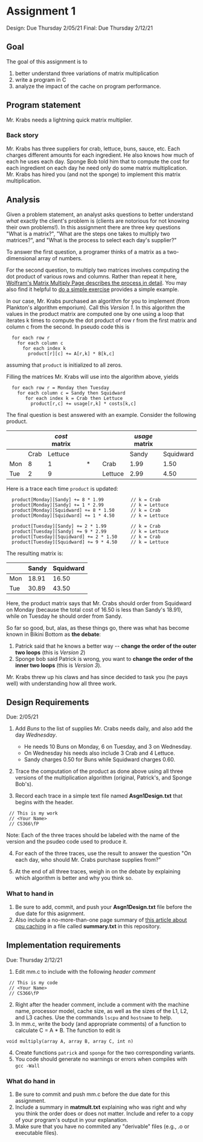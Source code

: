 # Assignment 1
Design: Due Thursday 2/05/21
Final: Due Thursday 2/12/21

## Goal
The goal of this assignment is to 
1. better understand three variations of matrix multiplication
2. write a program in C
3. analyze the impact of the cache on program performance.

## Program statement
Mr. Krabs needs a lightning quick matrix multiplier.

### Back story
Mr. Krabs has three suppliers for crab, lettuce, buns, sauce, etc.
Each charges different amounts for each ingredient.
He also knows how much of each he uses each day.
Sponge Bob told him that to compute the cost for each ingredient on each
day he need only do some matrix multiplication.
Mr. Krabs has hired you (and not the sponge) to implement this matrix
multiplication.

## Analysis
Given a problem statement, an analyst asks questions to better understand
*what* exactly the client's problem is (clients are notorious for not
knowing their own problems!).
In this assignment there are three key questions "What is a matrix?",
"What are the steps one takes to multiply two matrices?", and
"What is the process to select each day's supplier?"


To answer the first question, a programer thinks of a matrix as a two-dimensional array
of numbers.

For the second question, to multiply two matrices involves computing the dot product of
various rows and columns.
Rather than repeat it here, [Wolfram's Matrix Multiply Page describes the process in
detail](http://mathworld.wolfram.com/MatrixMultiplication.html "Wolfram's Matrix Multiply Page").
You may also find it helpful to [do a simple exercise](https://www.mathsisfun.com/algebra/matrix-multiplying.html "Matrix Multiple Exercise") provides
a simple example.


In our case, Mr. Krabs purchased an algorithm for you to implement (from
Plankton's algorithm emporium).
Call this *Version 1*.
In this algorithm the values in the product matrix are computed one by one
using a loop that iterates k times to compute the dot product of row r from
the first matrix and column c from the second.
In pseudo code this is
```
  for each row r
    for each column c
      for each index k
        product[r][c] += A[r,k] * B[k,c]
```

assuming that `product` is initialized to all zeros.


Filling the matrices Mr. Krabs will use into the algorithm above, yields
```
  for each row r = Monday then Tuesday
    for each column c = Sandy then Squidward
       for each index k = Crab then Lettuce
         product[r,c] += usage[r,k] * costs[k,c]
```

The final question is best answered with an example.
Consider the following product.

||| *cost* matrix|||||*usage* matrix||
|---|---|---|---|---|---|---|---|---|
||Crab|Lettuce|||||Sandy|Squidward|
|Mon|8|1||\*||Crab|1.99|1.50|
|Tue|2|9||||Lettuce|2.99|4.50|

Here is a trace each time `product` is updated:
```
  product[Monday][Sandy] += 8 * 1.99          // k = Crab
  product[Monday][Sandy] += 1 * 2.99          // k = Lettuce
  product[Monday][Squidward] += 8 * 1.50      // k = Crab
  product[Monday][Squidward] += 1 * 4.50      // k = Lettuce

  product[Tuesday][Sandy] += 2 * 1.99         // k = Crab
  product[Tuesday][Sandy] += 9 * 2.99         // k = Lettuce
  product[Tuesday][Squidward] += 2 * 1.50     // k = Crab
  product[Tuesday][Squidward] += 9 * 4.50     // k = Lettuce
```

The resulting matrix is:

||Sandy|Squidward|
|---|---|---|
|Mon|18.91|16.50|
|Tue|30.89|43.50|

Here, the product matrix says that Mr. Crabs should order from Squidward on
Monday (because the total cost of 16.50 is less than Sandy's 18.91), while on
Tuesday he should order from Sandy.

So far so good, but, alas, as these things go, there was what has become
known in Bikini Bottom as **the debate**:
1. Patrick said that he knows a better way -- **change the order of the outer
two loops** (this is *Version 2*)
2. Sponge bob said Patrick is wrong, you want to **change the order of the inner
two loops** (this is *Version 3*).

Mr. Krabs threw up his claws and has since decided to task you (he pays well)
with understanding how all three work.

## Design Requirements
Due: 2/05/21

1. Add *Buns* to the list of supplies Mr. Crabs needs daily, and also add the
day *Wednesday*.  
    * He needs 10 Buns on Monday, 6 on Tuesday, and 3 on Wednesday.  
    * On Wednesday his needs also include 3 Crab and 4 Lettuce.  
    * Sandy charges 0.50 for Buns while Squidward charges 0.60.  

2. Trace the computation of the product as done above using all three versions of
the multiplication algorithm (original, Patrick's, and Sponge Bob's).

3. Record each trace in a simple text file named **Asgn1Design.txt** that begins with the header.
```
 // This is my work
 // <Your Name>
 // CS366\fP
```

Note: Each of the three traces should be labeled with the name of the version and the psudeo code used to produce it.

4. For each of the three traces, use the result to answer the
question "On each day, who should Mr. Crabs purchase supplies from?"

5. At the end of all three traces, weigh in on the debate by explaining which
algorithm is better and why you think so.

### What to hand in
1. Be sure to add, commit, and push your **Asgn1Design.txt** file before the due date for this asignment.
2. Also include a no-more-than-one page summary of [this article about cpu caching](https://www.extremetech.com/extreme/188776-how-l1-and-l2-cpu-caches-work-and-why-theyre-an-essential-part-of-modern-chips "Caching article") in a file called **summary.txt** in this repository.

## Implementation requirements
Due: Thursday 2/12/21

1. Edit mm.c to include with the following *header comment*
```
 // This is my code
 // <Your Name>
 // CS366\fP
```
2. Right after the header comment, include a comment with the machine name,
processor model, cache size, as
well as the sizes of the L1, L2, and L3 caches.  Use the commands `lscpu` and `hostname` to help.  
3. In mm.c, write the body (and appropriate comments) of a function to calculate C = A * B. The function to edit is 
```
void multiply(array A, array B, array C, int n)
```  

4. Create functions `patrick` and `sponge` for the two corresponding variants.
5. You code should generate no warnings or errors when compiles with `gcc -Wall`

### What do hand in
1. Be sure to commit and push mm.c before the due date for this assignment.
2. Include a summary in **matmult.txt** explaining who was right and why you think the order does or does not matter. Include and refer to a copy of your program's output in your explanation.
3. Make sure that you have no commited any "derivable" files (e.g., .o or executable files).
